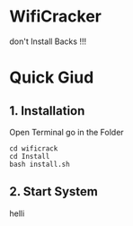 # WifiCracker

don't Install Backs !!!

# Quick Giud

## 1. Installation
 
Open Terminal go in the Folder

```console
cd wificrack
cd Install
bash install.sh
```
## 2. Start System 
<copy-button>helli</copy-button>

